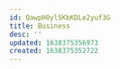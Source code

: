 ```yaml
---
id: QawpH0yl5KbKDLe2yuf3G
title: Business
desc: ''
updated: 1638375356973
created: 1638375352722
---
```




